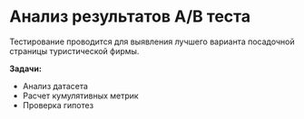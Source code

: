 
# Анализ результатов А/В теста

Тестирование проводится для выявления лучшего варианта посадочной страницы туристической фирмы.

**Задачи:**
- Анализ датасета
- Расчет кумулятивных метрик
- Проверка гипотез
